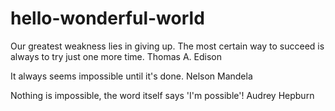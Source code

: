 # hello-wonderful-world


Our greatest weakness lies in giving up. The most certain way to succeed is always to try just one more time. Thomas A. Edison

It always seems impossible until it's done. Nelson Mandela

Nothing is impossible, the word itself says 'I'm possible'! Audrey Hepburn
